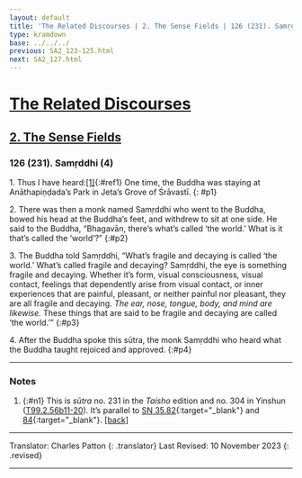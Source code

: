 ```yaml
---
layout: default
title: 'The Related Discourses | 2. The Sense Fields | 126 (231). Samṛddhi (4)'
type: kramdown
base: ../../../
previous: SA2_123-125.html
next: SA2_127.html
---
```


# [The Related Discourses](../index.html)
## [2. The Sense Fields](index.html)
### 126 (231). Samṛddhi (4)

1\. Thus I have heard:[\[1\]](#n1){:#ref1} One time, the Buddha was staying at Anāthapiṇḍada’s Park in Jeta’s Grove of Śrāvastī.
{: #p1}

2\. There was then a monk named Samṛddhi who went to the Buddha, bowed his head at the Buddha’s feet, and withdrew to sit at one side. He said to the Buddha, “Bhagavān, there’s what’s called ‘the world.’ What is it that’s called the ‘world’?”
{:#p2}

3\. The Buddha told Samṛddhi, “What’s fragile and decaying is called ‘the world.’ What’s called fragile and decaying? Samṛddhi, the eye is something fragile and decaying. Whether it’s form, visual consciousness, visual contact, feelings that dependently arise from visual contact, or inner experiences that are painful, pleasant, or neither painful nor pleasant, they are all fragile and decaying. <em>The ear, nose, tongue, body, and mind are likewise.</em> These things that are said to be fragile and decaying are called ‘the world.’”
{:#p3}

4\. After the Buddha spoke this sūtra, the monk Samṛddhi who heard what the Buddha taught rejoiced and approved.
{:#p4}

---

### Notes

1. {:#n1} This is <em>sūtra</em> no. 231 in the <cite>Taisho</cite> edition and no. 304 in Yinshun (<a href="https://cbetaonline.dila.edu.tw/zh/T02n0099_p0056b11" target="_blank">T99.2.56b11-20</a>). It’s parallel to [SN 35.82](https://suttacentral.net/sn35.82){:target="_blank"} and [84](https://suttacentral.net/sn35.84){:target="_blank"}. [\[back\]](#ref1)

---

Translator: Charles Patton
{: .translator}
Last Revised: 10 November 2023
{: .revised}

---